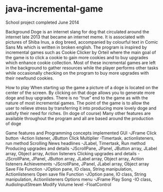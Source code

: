 # java-incremental-game
School project completed June 2014

Background
Doge is an internet slang for dog that circulated around the internet late 2013 that became an internet meme. 
It is associated with pictures of Shiba Inus, a dog breed, accompanied by colourful text in Comic Sans Ms which is 
written in broken english. 
The program is inspired by incremental games such as Cookie Clicker by Orteil where the main goal of the 
game is to click a cookie to gain more cookies and to buy upgrades which enhance cookie collection. Most of these 
incremental games are left in the background to gather resources while the player performs other tasks while 
occasionally checking on the program to buy more upgrades with their newfound cookies.

How to play
When starting up the game a picture of a doge is located on the center of the screen. 
By clicking on that doge allows you to generate more doge and buy upgrades. There is no “true” end
to the game as with the nature of most incremental games. The point of the game is to allow the user
to relieve stress by transferring it into producing more lovely doge and satisfy their need for riches. 
(In doge of course) Many other features are available throughout the program and all are based around the production of doge

Game features and Programming concepts implemented
GUI
-JFrame
Click button
-Action listener, JButton
Click Multiplier
-Timertask, actionlisteners, run method
Scrolling News headlines
-JLabel, Timertask, Run method
Producing upgrades and details
-JScrollPane, JPanel, JButton array, JLabel array, Object array, Action listeners
Clicking upgrades and details
-JScrollPane, JPanel, JButton array, JLabel array, Object array, Action listeners
Achievements
-JScrollPane, JPanel, JLabel array, Object array
Save File Function
-JOption pane, IO class, String manipulation, Actionlisteners
Open save file Function
-JOption pane, IO class, String manipulation, Actionlisteners
Options menu
-JFrame
Play Song
-IO class, AudioInputStream
Modify Volume level
-FloatControl

